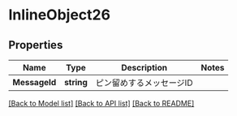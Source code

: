 # InlineObject26

## Properties

Name | Type | Description | Notes
------------ | ------------- | ------------- | -------------
**MessageId** | **string** | ピン留めするメッセージID | 

[[Back to Model list]](../README.md#documentation-for-models) [[Back to API list]](../README.md#documentation-for-api-endpoints) [[Back to README]](../README.md)


